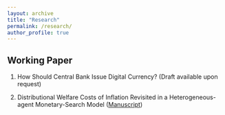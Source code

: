 ```yaml
---
layout: archive
title: "Research"
permalink: /research/
author_profile: true
---
```


Working Paper
-----
1. How Should Central Bank Issue Digital Currency? (Draft available upon request)

2. Distributional Welfare Costs of Inflation Revisited in a Heterogeneous-agent Monetary-Search Model ([Manuscript](/assets/Project_0_draft_wo_template.pdf))
